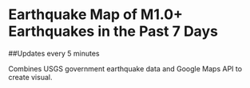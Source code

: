 # Earthquake Map of M1.0+ Earthquakes in the Past 7 Days
##Updates every 5 minutes

Combines USGS government earthquake data and Google Maps API to create visual.  
